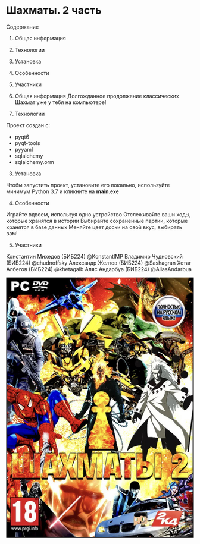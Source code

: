 # Шахматы. 2 часть

Содержание 

1. Общая информация
2. Технологии
3. Установка
4. Особенности
5. Участники

1. Общая информация
Долгожданное продолжение классических Шахмат уже у тебя на компьютере!

2. Технологии

Проект создан с:

- pyqt6
- pyqt-tools
- pyyaml
- sqlalchemy
- sqlalchemy.orm

3. Установка

Чтобы запустить проект, установите его локально, используйте минимум Python 3.7 и кликните на __main__.exe

4. Особенности

Играйте вдвоем, используя одно устройство
Отслеживайте ваши ходы, которые хранятся в истории
Выбирайте сохраненные партии, которые хранятся в базе данных
Меняйте цвет доски на свой вкус, выбирать вам!

5. Участники

Константин Михедов (БИБ224) @KonstantIMP
Владимир Чудновский (БИБ224) @chudnoffsky
Александр Желтов (БИБ224) @Sashagran
Хетаг Албегов (БИБ224) @khetagalb
Аляс Андарбуа (БИБ224) @AliasAndarbua

![logo](https://github.com/KonstantIMP/chess2/blob/main/.github/logo.jpg?raw=true)
